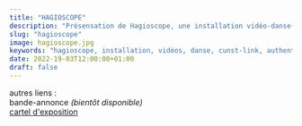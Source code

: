 ```yaml
---
title: "HAGIOSCOPE"
description: "Présensation de Hagioscope, une installation vidéo-danse-son immersive, dirigé par Mehdi Mojahid"
slug: "hagioscope"
image: hagioscope.jpg
keywords: "hagioscope, installation, vidéos, danse, cunst-link, authentique,"
date: 2022-19-03T12:00:00+01:00
draft: false
---
```

autres liens :  
bande-annonce *(bientôt disponible)*  
[cartel d'exposition](/HAGIOSCOPE-A0-v4.pdf)
